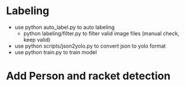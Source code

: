# Labeling
* use python auto_label.py to auto labeling
    - python labeling/filter.py to filter valid image files (manual check, keep valid)
* use python scripts/json2yolo.py to convert json to yolo format
* use python train.py to train model

# Add Person and racket detection